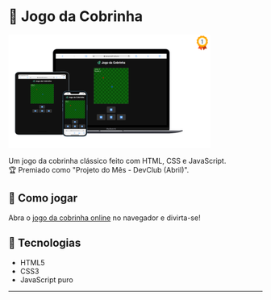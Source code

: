 # 🐍 Jogo da Cobrinha

<img src="./assets/jogo-da-cobrinha.png" alt="Jogo da Cobrinha" width="400"/>

Um jogo da cobrinha clássico feito com HTML, CSS e JavaScript.  
🏆 Premiado como "Projeto do Mês - DevClub (Abril)".

## 🚀 Como jogar
Abra o <a href="https://alansantos401.github.io/Jogo-Cobrinha/" target="_blank" rel="noopener noreferrer">jogo da cobrinha online</a> no navegador e divirta-se!

## 📁 Tecnologias
- HTML5
- CSS3
- JavaScript puro

---

